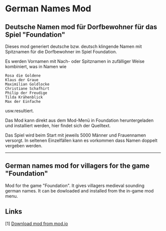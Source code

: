 # German Names Mod

## Deutsche Namen mod für Dorfbewohner für das Spiel "Foundation"

Dieses mod generiert deutsche bzw. deutsch klingende Namen mit Spitznamen für die Dorfbewohner im Spiel Foundation.

Es werden Vornamen mit Nach- oder Spitznamen in zufälliger Weise kombiniert, was in Namen wie

    Rosa die Goldene
    Klaus der Graue
    Maximilian Goldlocke
    Christiane Schafhirt
    Philip der Freudige
    Tilda Krähenblick
    Max der Einfache

usw.resultiert.

Das Mod kann direkt aus dem Mod-Menü in Foundation heruntergeladen und installiert werden, hier findet sich der Quelltext.

Das Spiel wird beim Start mit jeweils 5000 Männer und Frauennamen versorgt.
In seltenen Einzelfällen kann es vorkommen dass Namen doppelt vergeben werden.

----

## German names mod for villagers for the game "Foundation"

Mod for the game "Foundation". It gives villagers medieval sounding german names. It can be dowloaded and installed from the in-game mod menu.

## Links

[1] [Download mod from mod.io](https://mod.io/g/foundation/m/german-villager-names)